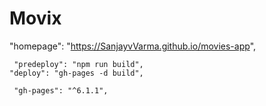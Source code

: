 # Movix

 "homepage": "https://SanjayvVarma.github.io/movies-app",

     "predeploy": "npm run build",
    "deploy": "gh-pages -d build",

     "gh-pages": "^6.1.1",